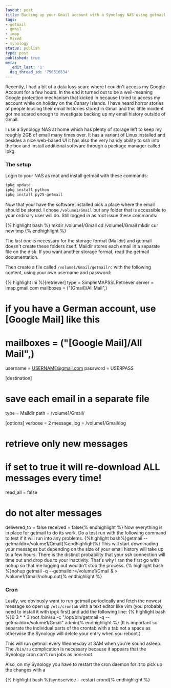 ```yaml
---
layout: post
title: Backing up your Gmail account with a Synology NAS using getmail
tags:
- getmail
- gmail
- imap
- Mixed
- synology
status: publish
type: post
published: true
meta:
  _edit_last: '1'
  dsq_thread_id: '756516534'
---
```

Recently, I had a bit of a data loss scare where I couldn't access my Google Account for a few hours. In the end it turned out to be a well-meaning Google protection mechanism that kicked in because I tried to access my account while on holiday on the Canary Islands. I have heard horror stories of people loosing their email histories stored in Gmail and this little incident got me scared enough to investigate backing up my email history outside of Gmail.

I use a Synology NAS at home which has plenty of storage left to keep my roughly 2GB of email many times over. It has a variant of Linux installed and besides a nice web-based UI it has also the very handy ability to ssh into the box and install additional software through a package manager called ipkg.

### The setup
Login to your NAS as root and install getmail with these commands:

```bash
ipkg update
ipkg install python
ipkg install py25-getmail
```

Now that your have the software installed pick a place where the email should be stored. I chose `/volume1/Gmail` but any folder that is accessible to your ordinary user will do. Still logged in as root issue these commands:

{% highlight bash %}
mkdir /volume1/Gmail
cd /volume1/Gmail
mkdir cur new tmp
{% endhighlight %}

The last one is necessary for the storage format (Maildir) and getmail doesn't create these folders itself. Maildir stores each email in a separate file on the disk. If you want another storage format, read the getmail documentation.

Then create a file called <code>/volume1/Gmail/getmailrc</code> with the following content, using your own username and password:

{% highlight ini %}[retriever]
type = SimpleIMAPSSLRetriever
server = imap.gmail.com
mailboxes = ("[Gmail]/All Mail",)
# if you have a German account, use [Google Mail] like this
# mailboxes = ("[Google Mail]/All Mail",)
username = USERNAME@gmail.com
password = USERPASS

[destination]
# save each email in a separate file
type = Maildir
path = /volume1/Gmail/

[options]
verbose = 2
message_log = /volume1/Gmail/log

# retrieve only new messages
# if set to true it will re-download ALL messages every time!
read_all = false

# do not alter messages
delivered_to = false
received = false{% endhighlight %}
Now everything is in place for getmail to do its work. Do a test run with the following command to test if it will run into any problems.
{%highlight bash%}getmail --getmaildir=/volume1/Gmail{%endhighlight%}
This will start downloading your messages but depending on the size of your email history will take up to a few hours. There is the distinct probability that your ssh connection will time out and drop due to your inactivity. That's why I ran the first go with nohup so that me logging out wouldn't stop the process.
{% highlight bash %}nohup getmail -q --getmaildir=/volume1/Gmail & > /volume1/Gmail/nohup.out{% endhighlight %}

### Cron

Lastly, we obviously want to run getmail periodically and fetch the newest message so open up <code>/etc/crontab</code> with a text editor like vim (you probably need to install it with ipgk first) and add the following line:
{% highlight bash %}0       3       *       *       3       root    /bin/su -c "/opt/bin/getmail -q --getmaildir=/volume1/Gmail" admin{% endhighlight %}
(It is important so separate the individual parts of the crontab with a tab not a space as otherwise the Synology will delete your entry when you reboot.)

This will run getmail every Wednesday at 3AM when you're sound asleep. The <code>/bin/su</code> complication is necessary because it appears that the Synology cron can't run jobs as non-root.

Also, on my Synology you have to restart the cron daemon for it to pick up the changes with a

{% highlight bash %}synoservice --restart crond{% endhighlight %}
